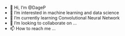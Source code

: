 - 👋 Hi, I’m @DageP
- 👀 I’m interested in machine learning and data science
- 🌱 I’m currently learning Convolutional Neural Network
- 💞️ I’m looking to collaborate on ...
- 📫 How to reach me ...

<!---
DageP/DageP is a ✨ special ✨ repository because its `README.md` (this file) appears on your GitHub profile.
You can click the Preview link to take a look at your changes.
--->
